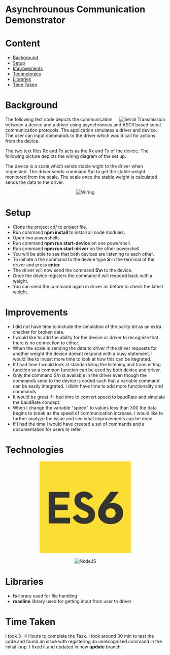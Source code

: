 # Asynchrounous Communication Demonstrator

# Content

- [Background](#background)
- [Setup](#setup)
- [Improvements](#improvements)
- [Technologies](#technologies)
- [Libraries](#libraries)
- [Time Taken](#time-taken)

# Background

<img src="https://cdn.shopify.com/s/files/1/2702/8766/files/serial.png?v=1515690348" align="right"
     alt="Serial Transmission" >

The following test code depicts the communication between a device and a driver using asynchronous and ASCII based serial communication protocols. The application simulates a driver and device. The user can input commands to the driver which would call for actions from the device.

The two text files Rx and Tx acts as the Rx and Tx of the device. The following picture depicts the wiring diagram of the set up.

The device is a scale which sends stable wight to the driver when requested. The driver sends command S\n to get the stable weight monitored from the scale. The scale once the stable weight is calculated sends the data to the driver.

<p align="center">
  <img src="https://i.ibb.co/N7md6yf/devuce.jpg" alt="Wiring" >
</p>
<!-- toc -->

# Setup

- Clone the project cd/ to project file.
- Run command **npm install** to install all node modules.
- Open two powershells.
- Run command **npm run start-device** on one powershell.
- Run command **npm run start-driver** on the other powershell.
- You will be able to see that both devices are listening to each other.
- To initiate a the command to the device type **S** in the terminal of the driver and press **enter**
- The driver will now send the command **S\n** to the device.
- Once the device registers the command it will respond back with a weight.
- You can send the command again in driver as before to check the latest weight.

# Improvements

- I did not have time to include the simulation of the parity bit as an extra checker for broken data.
- I would like to add the ability for the device or driver to recognize that there is no connection to either.
- When the scale is sending the data to driver if the driver requests for another weight the device doesnt respond with a busy statement. I would like to invest more time to look at how this can be itegrated.
- If I had time I would look at standardizing the listening and transmitting function so a common function can be used by both device and driver.
- Only the command S/n is available in the driver even though the commands send to the device is coded such that a variable command can be easily integrated. I didnt have time to add more functionality and commands.
- It would be great if I had time to convert speed to baudRate and simulate the baudRate concept.
- When I change the variable "speed" to values less than 300 the data begins to break as the speed of communication increase. I would like to further analyze the issue and see what improvements can be done.
- If I had the time I would have created a set of commands and a documentation for users to refer.

# Technologies

<p align="center">
  <img src="https://raw.githubusercontent.com/github/explore/80688e429a7d4ef2fca1e82350fe8e3517d3494d/topics/es6/es6.png" alt="ES6" >
</p>
<p align="center">
  <img src="https://i.ibb.co/YyKgb2d/download.png" alt="NodeJS" >
</p>

# Libraries

- **fs** library used for file handling
- **readline** library used for getting input from user to driver

# Time Taken

I took 3- 4 Hours to complete the Task. I took around 30 min to test the code and found an issue with registering an unrecognized command in the initial loop. I fixed it and updated in new **update** branch. 
